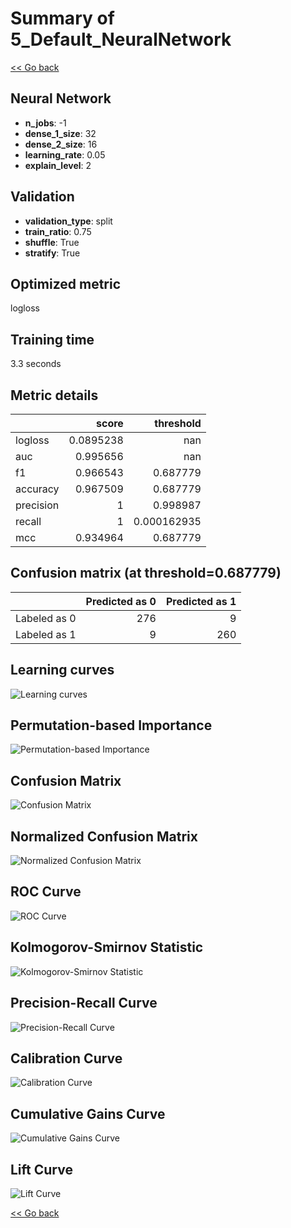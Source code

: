 # Summary of 5_Default_NeuralNetwork

[<< Go back](../README.md)


## Neural Network
- **n_jobs**: -1
- **dense_1_size**: 32
- **dense_2_size**: 16
- **learning_rate**: 0.05
- **explain_level**: 2

## Validation
 - **validation_type**: split
 - **train_ratio**: 0.75
 - **shuffle**: True
 - **stratify**: True

## Optimized metric
logloss

## Training time

3.3 seconds

## Metric details
|           |     score |     threshold |
|:----------|----------:|--------------:|
| logloss   | 0.0895238 | nan           |
| auc       | 0.995656  | nan           |
| f1        | 0.966543  |   0.687779    |
| accuracy  | 0.967509  |   0.687779    |
| precision | 1         |   0.998987    |
| recall    | 1         |   0.000162935 |
| mcc       | 0.934964  |   0.687779    |


## Confusion matrix (at threshold=0.687779)
|              |   Predicted as 0 |   Predicted as 1 |
|:-------------|-----------------:|-----------------:|
| Labeled as 0 |              276 |                9 |
| Labeled as 1 |                9 |              260 |

## Learning curves
![Learning curves](learning_curves.png)

## Permutation-based Importance
![Permutation-based Importance](permutation_importance.png)
## Confusion Matrix

![Confusion Matrix](confusion_matrix.png)


## Normalized Confusion Matrix

![Normalized Confusion Matrix](confusion_matrix_normalized.png)


## ROC Curve

![ROC Curve](roc_curve.png)


## Kolmogorov-Smirnov Statistic

![Kolmogorov-Smirnov Statistic](ks_statistic.png)


## Precision-Recall Curve

![Precision-Recall Curve](precision_recall_curve.png)


## Calibration Curve

![Calibration Curve](calibration_curve_curve.png)


## Cumulative Gains Curve

![Cumulative Gains Curve](cumulative_gains_curve.png)


## Lift Curve

![Lift Curve](lift_curve.png)



[<< Go back](../README.md)
